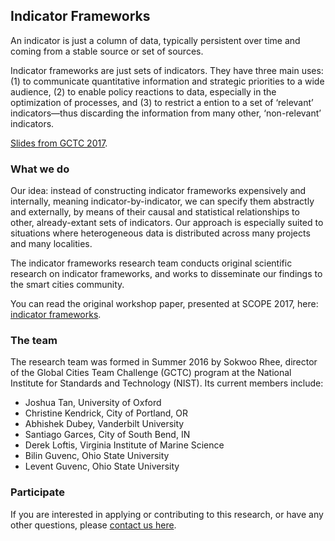 ## Indicator Frameworks

An indicator is just a column of data, typically persistent over time and coming from a stable source or set of sources.

Indicator frameworks are just sets of indicators. They have three main uses: (1) to communicate quantitative information and strategic priorities to a wide audience, (2) to enable policy reactions to data, especially in the optimization of processes, and (3) to restrict a ention to a set of ‘relevant’ indicators—thus discarding the information from many other, ‘non-relevant’ indicators.

[Slides from GCTC 2017](https://github.com/indicator-frameworks/indicator-frameworks.github.io/raw/master/GCTC_2017.pdf).

### What we do

Our idea: instead of constructing indicator frameworks expensively and internally, meaning indicator-by-indicator, we can specify them abstractly and externally, by means of their causal and statistical relationships to other, already-extant sets of indicators. Our approach is especially suited to situations where heterogeneous data is distributed across many projects and many localities.

The indicator frameworks research team conducts original scientific research on indicator frameworks, and works to disseminate our findings to the smart cities community.

You can read the original workshop paper, presented at SCOPE 2017, here: [indicator frameworks](http://dl.acm.org/citation.cfm?id=3063762).

### The team

The research team was formed in Summer 2016 by Sokwoo Rhee, director of the Global Cities Team Challenge (GCTC) program at the National Institute for Standards and Technology (NIST). Its current members include:

- Joshua Tan, University of Oxford
- Christine Kendrick, City of Portland, OR
- Abhishek Dubey, Vanderbilt University
- Santiago Garces, City of South Bend, IN
- Derek Loftis, Virginia Institute of Marine Science
- Bilin Guvenc, Ohio State University
- Levent Guvenc, Ohio State University

### Participate

If you are interested in applying or contributing to this research, or have any other questions, please [contact us here](mailto:joshua.tan@magd.ox.ac.uk).
